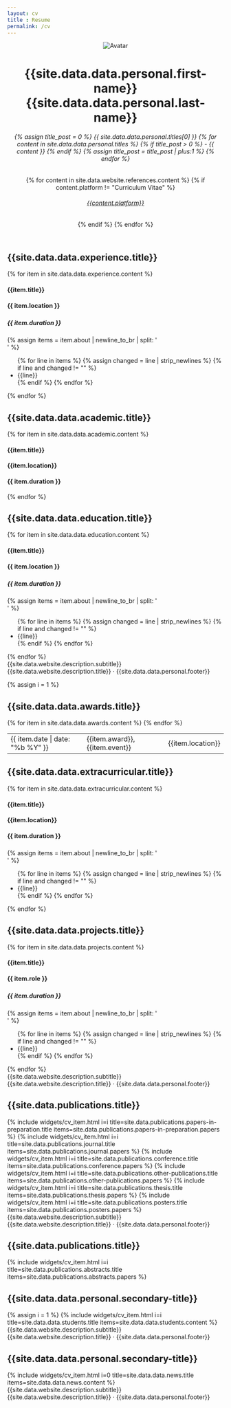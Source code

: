 ```yaml
---
layout: cv
title : Resume
permalink: /cv
---
```


<div class="page">
    <header class="about-me">
        <img src="{{site.data.data.personal.portrait_url}}" alt="Avatar">
        <h1 class="about-me__name">{{site.data.data.personal.first-name}} <span class="about-me__last-name">{{site.data.data.personal.last-name}}</span></h1>
        <h6 class="about-me__position">
            {% assign title_post = 0 %}
            {{ site.data.data.personal.titles[0] }}
            {% for content in site.data.data.personal.titles %}
                {% if title_post > 0 %}
                - {{ content }}
                {% endif %}
                {% assign title_post = title_post | plus:1 %}
            {% endfor %}
        </h6>
        <span class="about-me__social">
            {% for content in site.data.website.references.content %}
            {% if content.platform != "Curriculum Vitae" %}
            <h6><a class="" target="_blank" href="{{content.url}}">
                <i class="{{content.name}}"></i> {{content.platform}}
            </a></h6>
            {% endif %}
            {% endfor %}
        </span>
    </header>
    <section class="experience">
        <div class="section__heading">
            <h1>{{site.data.data.experience.title}}</h1>
            <span class="section__heading-underline"></span>
        </div>
        {% for item in site.data.data.experience.content %}
        <div class="section__item">
            <div>
                <h4 class="education__institution section__subheading">{{item.title}}</h4>
                <h4 class="section__location">{{ item.location }}</h4>
            </div>
            <div>
                <h5 class="section__subsubheading"></h5>
                <h5 class="section__date-range">{{ item.duration }}</h5>
            </div>
            {% assign items = item.about | newline_to_br | split: '<br />'  %}
            <ul>
            {% for line in items %}
            {% assign changed = line | strip_newlines %}
            {% if line and changed != "" %}
            <li> {{line}}</li>
            {% endif %}
            {% endfor %}
            </ul>
        </div>
        {% endfor %}
    </section>
    <section class="academic">
        <div class="section__heading">
            <h1>{{site.data.data.academic.title}}</h1>
            <span class="section__heading-underline"></span>
        </div>
        {% for item in site.data.data.academic.content %}
        <div class="section__item">
            <div>
                <h4 class="education__institution section__subheading">{{item.title}}</h4>
                <h4 class="education__institution section__subheading_second">{{item.location}}</h4>
                <h4 class="section__location">{{ item.duration }}</h4>
            </div>
        </div>
        {% endfor %}
    </section>
    <section class="education">
        <div class="section__heading">
            <h1>{{site.data.data.education.title}}</h1>
            <span class="section__heading-underline"></span>
        </div>
        {% for item in site.data.data.education.content %}
        <div class="section__item">
            <div>
                <h4 class="education__institution section__subheading">{{item.title}}</h4>
                <h4 class="section__location">{{ item.location }}</h4>
            </div>
            <div>
                <h5 class="section__subsubheading"></h5>
                <h5 class="section__date-range">{{ item.duration }}</h5>
            </div>
            {% assign items = item.about | newline_to_br | split: '<br />'  %}
            <ul>
            {% for line in items %}
            {% assign changed = line | strip_newlines %}
            {% if line and changed != "" %}
            <li> {{line}}</li>
            {% endif %}
            {% endfor %}
            </ul>
        </div>
        {% endfor %}
    </section>
    <footer>
        <span class="footer__date">{{site.data.website.description.subtitle}}</span>
        <span class="footer__text">{{site.data.website.description.title}} · {{site.data.data.personal.footer}}</span>
        <!-- <span class="footer__pageNum">1</span> -->
    </footer>
</div>

<div class="page-break"></div>

{% assign i = 1 %}

<div class="page">
    <section class="awards">
        <div class="section__heading">
            <h1>{{site.data.data.awards.title}}</h1>
            <span class="section__heading-underline"></span>
        </div>
        <table>
        {% for item in site.data.data.awards.content %}
        <tr>
            <td class="publications__date"> {{ item.date | date: "%b %Y" }} </td>
            <td class="section__award">
            <span class="section__subheading"> {{item.award}}, </span>
            <span class="section__element"> {{item.event}} </span>
            </td>
            <td class="section__location"> {{item.location}} </td>
        </tr>
        {% endfor %}
        </table>
    </section>
    <section class="extracurricular">
        <div class="section__heading">
            <h1>{{site.data.data.extracurricular.title}}</h1>
            <span class="section__heading-underline"></span>
        </div>
        {% for item in site.data.data.extracurricular.content %}
        <div class="section__item">
            <div>
                <h4 class="education__institution section__subheading">{{item.title}}</h4>
                <h4 class="education__institution section__subheading_second"> {{item.location}}</h4>
                <h4 class="section__location">{{ item.duration }}</h4>
            </div>
            <div>
                <h5 class="section__subsubheading"></h5>
                <h5 class="section__date-range"></h5>
            </div>
            {% assign items = item.about | newline_to_br | split: '<br />'  %}
            <ul>
            {% for line in items %}
            {% assign changed = line | strip_newlines %}
            {% if line and changed != "" %}
            <li> {{line}}</li>
            {% endif %}
            {% endfor %}
            </ul>
        </div>
        {% endfor %}
    </section>
    <section class="projects">
        <div class="section__heading">
            <h1>{{site.data.data.projects.title}}</h1>
            <span class="section__heading-underline"></span>
        </div>
        {% for item in site.data.data.projects.content %}
        <div class="section__item">
            <div>
                <h4 class="education__institution section__subheading">{{item.title}}</h4>
                <h4 class="section__location">{{ item.role }}</h4>
            </div>
            <div>
                <h5 class="section__subsubheading"></h5>
                <h5 class="section__date-range">{{ item.duration }}</h5>
            </div>
            {% assign items = item.about | newline_to_br | split: '<br />'  %}
            <ul>
            {% for line in items %}
            {% assign changed = line | strip_newlines %}
            {% if line and changed != "" %}
            <li> {{line}}</li>
            {% endif %}
            {% endfor %}
            </ul>
        </div>
        {% endfor %}
    </section>
    <footer>
        <span class="footer__date">{{site.data.website.description.subtitle}}</span>
        <span class="footer__text">{{site.data.website.description.title}} · {{site.data.data.personal.footer}}</span>
        <!-- <span class="footer__pageNum">2</span> -->
    </footer>
</div>

<div class="page-break"></div>

<div class="page">
    <section class="publications">
        <div class="section__heading">
            <h1>{{site.data.publications.title}}</h1>
            <span class="section__heading-underline"></span>
        </div>
        {% include widgets/cv_item.html i=i
            title=site.data.publications.papers-in-preparation.title
            items=site.data.publications.papers-in-preparation.papers %}
        {% include widgets/cv_item.html i=i
            title=site.data.publications.journal.title
            items=site.data.publications.journal.papers %}
        {% include widgets/cv_item.html i=i
            title=site.data.publications.conference.title
            items=site.data.publications.conference.papers %}
        {% include widgets/cv_item.html i=i
            title=site.data.publications.other-publications.title
            items=site.data.publications.other-publications.papers %}
        {% include widgets/cv_item.html i=i
            title=site.data.publications.thesis.title
            items=site.data.publications.thesis.papers %}
        {% include widgets/cv_item.html i=i
            title=site.data.publications.posters.title
            items=site.data.publications.posters.papers %}
    </section>
    <footer>
        <span class="footer__date">{{site.data.website.description.subtitle}}</span>
        <span class="footer__text">{{site.data.website.description.title}} · {{site.data.data.personal.footer}}</span>
        <!-- <span class="footer__pageNum">3</span> -->
    </footer>
</div>

<div class="page-break"></div>

<div class="page">
    <section class="publications">
        <div class="section__heading">
            <h1>{{site.data.publications.title}}</h1>
            <span class="section__heading-underline"></span>
        </div>
        {% include widgets/cv_item.html i=i
            title=site.data.publications.abstracts.title
            items=site.data.publications.abstracts.papers %}
        <div class="section__heading">
            <h1>{{site.data.data.personal.secondary-title}}</h1>
            <span class="section__heading-underline"></span>
        </div>
        {% assign i = 1 %}
        {% include widgets/cv_item.html i=i
            title=site.data.data.students.title 
            items=site.data.data.students.content %}
    </section>
    <footer>
        <span class="footer__date">{{site.data.website.description.subtitle}}</span>
        <span class="footer__text">{{site.data.website.description.title}} · {{site.data.data.personal.footer}}</span>
        <!-- <span class="footer__pageNum">4</span> -->
    </footer>
</div>

<div class="page-break"></div>

<div class="page">
    <section class="publications">
        <div class="section__heading">
            <h1>{{site.data.data.personal.secondary-title}}</h1>
            <span class="section__heading-underline"></span>
        </div>
        {% include widgets/cv_item.html i=0
            title=site.data.data.news.title 
            items=site.data.data.news.content %}
    </section>
    <footer>
        <span class="footer__date">{{site.data.website.description.subtitle}}</span>
        <span class="footer__text">{{site.data.website.description.title}} · {{site.data.data.personal.footer}}</span>
        <!-- <span class="footer__pageNum">4</span> -->
    </footer>
</div>